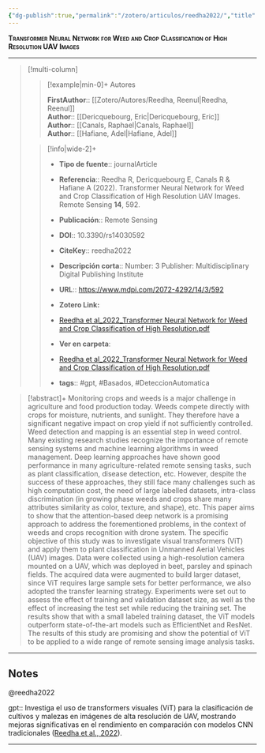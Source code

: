 ```yaml
---
{"dg-publish":true,"permalink":"/zotero/articulos/reedha2022/","title":"Transformer Neural Network for Weed and Crop Classification of High Resolution UAV Images","tags":["#zotero"]}
---
```



<span style="font-variant:small-caps; font-weight: bold;">Transformer Neural Network for Weed and Crop Classification of High Resolution UAV Images</span>

---


> [!multi-column]
>
>> [!example|min-0]+ Autores
>> 
>> **FirstAuthor**:: [[Zotero/Autores/Reedha, Reenul\|Reedha, Reenul]]  
>> **Author**:: [[Dericquebourg, Eric\|Dericquebourg, Eric]]  
>> **Author**:: [[Canals, Raphael\|Canals, Raphael]]  
>> **Author**:: [[Hafiane, Adel\|Hafiane, Adel]]  
 >
>
>> [!info|wide-2]+
>>
>> - **Tipo de fuente**:: journalArticle
>> - **Referencia**:: Reedha R, Dericquebourg E, Canals R & Hafiane A (2022). Transformer Neural Network for Weed and Crop Classification of High Resolution UAV Images. Remote Sensing **14**, 592.
>> - **Publicación**:: Remote Sensing
>> - **DOI**:: 10.3390/rs14030592
>> - **CiteKey**:: reedha2022
>> - **Descripción corta**:: Number: 3
Publisher: Multidisciplinary Digital Publishing Institute
>> - **URL**:: https://www.mdpi.com/2072-4292/14/3/592
>> - **Zotero Link:** 
>> - [Reedha et al_2022_Transformer Neural Network for Weed and Crop Classification of High Resolution.pdf](zotero://select/library/items/BIJLLDJU)
>>
>> - **Ver en carpeta**: 
>> - [Reedha et al_2022_Transformer Neural Network for Weed and Crop Classification of High Resolution.pdf](file://J:\OneDrive\Articulos\Reedha%20et%20al_2022_Transformer%20Neural%20Network%20for%20Weed%20and%20Crop%20Classification%20of%20High%20Resolution.pdf)
>> - **tags**:: #gpt, #Basados, #DeteccionAutomatica



> [!abstract]+ 
>Monitoring crops and weeds is a major challenge in agriculture and food production today. Weeds compete directly with crops for moisture, nutrients, and sunlight. They therefore have a significant negative impact on crop yield if not sufficiently controlled. Weed detection and mapping is an essential step in weed control. Many existing research studies recognize the importance of remote sensing systems and machine learning algorithms in weed management. Deep learning approaches have shown good performance in many agriculture-related remote sensing tasks, such as plant classification, disease detection, etc. However, despite the success of these approaches, they still face many challenges such as high computation cost, the need of large labelled datasets, intra-class discrimination (in growing phase weeds and crops share many attributes similarity as color, texture, and shape), etc. This paper aims to show that the attention-based deep network is a promising approach to address the forementioned problems, in the context of weeds and crops recognition with drone system. The specific objective of this study was to investigate visual transformers (ViT) and apply them to plant classification in Unmanned Aerial Vehicles (UAV) images. Data were collected using a high-resolution camera mounted on a UAV, which was deployed in beet, parsley and spinach fields. The acquired data were augmented to build larger dataset, since ViT requires large sample sets for better performance, we also adopted the transfer learning strategy. Experiments were set out to assess the effect of training and validation dataset size, as well as the effect of increasing the test set while reducing the training set. The results show that with a small labeled training dataset, the ViT models outperform state-of-the-art models such as EfficientNet and ResNet. The results of this study are promising and show the potential of ViT to be applied to a wide range of remote sensing image analysis tasks.


--- 

## Notes

@reedha2022

gpt:: Investiga el uso de transformers visuales (ViT) para la clasificación de cultivos y malezas en imágenes de alta resolución de UAV, mostrando mejoras significativas en el rendimiento en comparación con modelos CNN tradicionales ([Reedha et al., 2022](zotero://select/library/items/Q8TM9ICU)).






---







